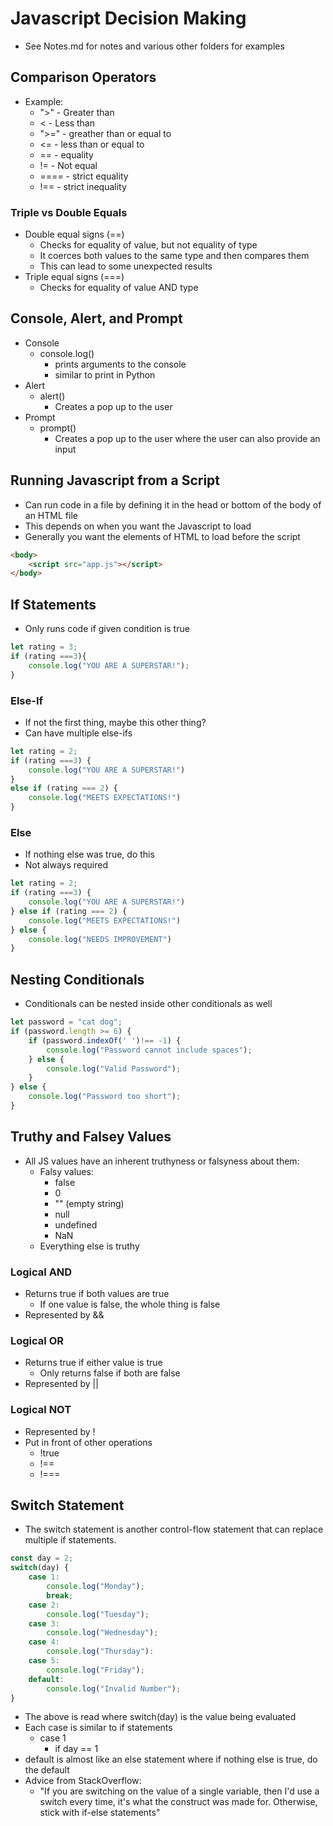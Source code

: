 # Javascript Decision Making

- See Notes.md for notes and various other folders for examples

## Comparison Operators

- Example:
  - ">" - Greater than
  - < - Less than
  - ">=" - greather than or equal to
  - <= - less than or equal to
  - == - equality
  - != - Not equal
  - ==== - strict equality
  - !== - strict inequality

### Triple vs Double Equals

- Double equal signs (==)
  - Checks for equality of value, but not equality of type
  - It coerces both values to the same type and then compares them
  - This can lead to some unexpected results
- Triple equal signs (===)
  - Checks for equality of value AND type

## Console, Alert, and Prompt

- Console
  - console.log()
    - prints arguments to the console
    - similar to print in Python
- Alert
  - alert()
    - Creates a pop up to the user
- Prompt
  - prompt()
    - Creates a pop up to the user where the user can also provide an input

## Running Javascript from a Script

- Can run code in a file by defining it in the head or bottom of the body of an HTML file
- This depends on when you want the Javascript to load
- Generally you want the elements of HTML to load before the script

```HTML
<body>
    <script src="app.js"></script>
</body>
```

## If Statements

- Only runs code if given condition is true

```Javascript
let rating = 3;
if (rating ===3){
    console.log("YOU ARE A SUPERSTAR!");
}
```

### Else-If

- If not the first thing, maybe this other thing?
- Can have multiple else-ifs

```Javascript
let rating = 2;
if (rating ===3) {
    console.log("YOU ARE A SUPERSTAR!")
}
else if (rating === 2) {
    console.log("MEETS EXPECTATIONS!")
}
```

### Else

- If nothing else was true, do this
- Not always required

```Javascript
let rating = 2;
if (rating ===3) {
    console.log("YOU ARE A SUPERSTAR!")
} else if (rating === 2) {
    console.log("MEETS EXPECTATIONS!")
} else {
    console.log("NEEDS IMPROVEMENT")
}
```

## Nesting Conditionals

- Conditionals can be nested inside other conditionals as well

```Javascript
let password = "cat dog";
if (password.length >= 6) {
    if (password.indexOf(' ')!== -1) {
        console.log("Password cannot include spaces");
    } else {
        console.log("Valid Password");
    }
} else {
    console.log("Password too short");
}
```

## Truthy and Falsey Values

- All JS values have an inherent truthyness or falsyness about them:
  - Falsy values:
    - false
    - 0
    - "" (empty string)
    - null
    - undefined
    - NaN
  - Everything else is truthy

### Logical AND

- Returns true if both values are true
  - If one value is false, the whole thing is false
- Represented by &&

### Logical OR

- Returns true if either value is true
  - Only returns false if both are false
- Represented by ||

### Logical NOT

- Represented by !
- Put in front of other operations
  - !true
  - !==
  - !===

## Switch Statement

- The switch statement is another control-flow statement that can replace multiple if statements.

```Javascript
const day = 2;
switch(day) {
    case 1:
        console.log("Monday");
        break;
    case 2:
        console.log("Tuesday");
    case 3:
        console.log("Wednesday");
    case 4:
        console.log("Thursday"):
    case 5:
        console.log("Friday");
    default:
        console.log("Invalid Number");
}

```

- The above is read where switch(day) is the value being evaluated
- Each case is similar to if statements
  - case 1
    - if day == 1
- default is almost like an else statement where if nothing else is true, do the default
- Advice from StackOverflow:
  - "If you are switching on the value of a single variable, then I'd use a switch every time, it's what the construct was made for. Otherwise, stick with if-else statements"
